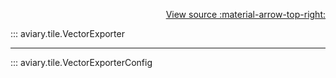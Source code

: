 <div style="text-align: right;" markdown>

[View source :material-arrow-top-right:][GitHub]

  [GitHub]: https://github.com/geospaitial-lab/aviary/blob/main/aviary/tile/tiles_exporter.py

</div>

::: aviary.tile.VectorExporter

---

::: aviary.tile.VectorExporterConfig
